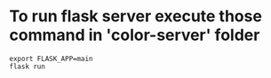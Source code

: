 # To run flask server execute those command in 'color-server' folder 
	export FLASK_APP=main
	flask run
	
